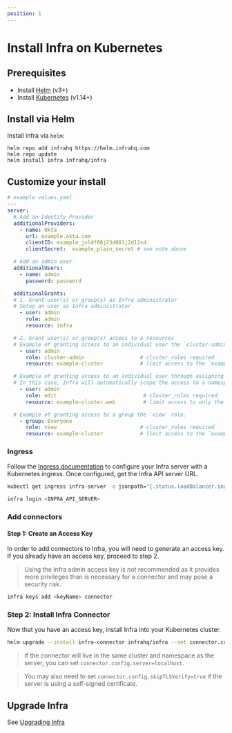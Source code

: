 ```yaml
---
position: 1
---
```


# Install Infra on Kubernetes

## Prerequisites

* Install [Helm](https://helm.sh/) (v3+)
* Install [Kubernetes](https://kubernetes.io/) (v1.14+)

## Install via Helm

Install infra via `helm`:

```
helm repo add infrahq https://helm.infrahq.com
helm repo update
helm install infra infrahq/infra
```

## Customize your install

```yaml
# example values.yaml
---
server:
  # Add an Identity Provider
  additionalProviders:
    - name: Okta
      url: example.okta.com
      clientID: example_jsldf08j23d081j2d12sd
      clientSecret:  example_plain_secret # see note above

  # Add an admin user
  additionalUsers:
    - name: admin
      password: password

  additionalGrants:
  # 1. Grant user(s) or group(s) as Infra administrator
  # Setup an user as Infra administrator
    - user: admin
      role: admin
      resource: infra

  # 2. Grant user(s) or group(s) access to a resources
  # Example of granting access to an individual user the `cluster-admin` role. The name of a resource is specified when installing the Infra Engine at that location.
    - user: admin
      role: cluster-admin                  # cluster_roles required
      resource: example-cluster            # limit access to the `example-cluster` Kubernetes cluster

  # Example of granting access to an individual user through assigning them to the 'edit' role in the `web` namespace.
  # In this case, Infra will automatically scope the access to a namespace.
    - user: admin
      role: edit                            # cluster_roles required
      resource: example-cluster.web         # limit access to only the `web` namespace in the `example-cluster` Kubernetes cluster

  # Example of granting access to a group the `view` role.
    - group: Everyone
      role: view                           # cluster_roles required
      resource: example-cluster            # limit access to the `example-cluster` Kubernetes cluster
```

### Ingress

Follow the [Ingress documentation](../reference/helm-chart.md#advanced-ingress-configuration) to configure your Infra server with a Kubernetes ingress.
Once configured, get the Infra API server URL.

```bash
kubectl get ingress infra-server -o jsonpath="{.status.loadBalancer.ingress[*]['ip', 'hostname']}"
```

```bash
infra login <INFRA_API_SERVER>
```

### Add connectors

#### Step 1: Create an Access Key

In order to add connectors to Infra, you will need to generate an access key. If you already have an access key, proceed to step 2.

> Using the Infra admin access key is _not_ recommended as it provides more privileges than is necessary for a connector and may pose a security risk.

```bash
infra keys add <keyName> connector
```

### Step 2: Install Infra Connector

Now that you have an access key, install Infra into your Kubernetes cluster.

```bash
helm upgrade --install infra-connector infrahq/infra --set connector.config.name=<clusterName> --set connector.config.server=<serverAddress> --set connector.config.accessKey=<accessKey>
```

> If the connector will live in the same cluster and namespace as the server, you can set `connector.config.server=localhost`.

> You may also need to set `connector.config.skipTLSVerify=true` if the server is using a self-signed certificate.

## Upgrade Infra

See [Upgrading Infra](./upgrading.md)
